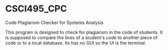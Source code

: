 # CSCI495_CPC
Code Plagiarism Checker for Systems Analysis

This program is designed to check for plagiarism in the code of students.
It is supposed to compare the lines of a student's code to another piece of code or to a local database.
Its has no GUI so the UI is the terminal.
